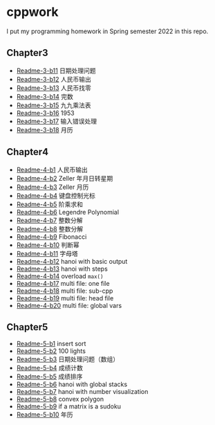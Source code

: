 # cppwork

I put my programming homework in Spring semester 2022 in this repo.

## Chapter3

- [Readme-3-b11](Readme-3-b11.md) 日期处理问题
- [Readme-3-b12](Readme-3-b12.md) 人民币输出
- [Readme-3-b13](Readme-3-b13.md) 人民币找零
- [Readme-3-b14](Readme-3-b14.md) 完数
- [Readme-3-b15](Readme-3-b15.md) 九九乘法表
- [Readme-3-b16](Readme-3-b16.md) 1953
- [Readme-3-b17](Readme-3-b17.md) 输入错误处理
- [Readme-3-b18](Readme-3-b18.md) 月历

## Chapter4

- [Readme-4-b1](Readme-4-b1.md) 人民币输出
- [Readme-4-b2](Readme-4-b2.md) Zeller 年月日转星期
- [Readme-4-b3](Readme-4-b3.md) Zeller 月历
- [Readme-4-b4](Readme-4-b4.md) 键盘控制光标
- [Readme-4-b5](Readme-4-b5.md) 阶乘求和
- [Readme-4-b6](Readme-4-b6.md) Legendre Polynomial
- [Readme-4-b7](Readme-4-b7.md) 整数分解
- [Readme-4-b8](Readme-4-b8.md) 整数分解
- [Readme-4-b9](Readme-4-b9.md) Fibonacci
- [Readme-4-b10](Readme-4-b10.md) 判断幂
- [Readme-4-b11](Readme-4-b11.md) 字母塔
- [Readme-4-b12](Readme-4-b12.md) hanoi with basic output
- [Readme-4-b13](Readme-4-b13.md) hanoi with steps
- [Readme-4-b14](Readme-4-b14.md) overload ``max()``
- [Readme-4-b17](Readme-4-b17.md) multi file: one file
- [Readme-4-b18](Readme-4-b18.md) multi file: sub-cpp
- [Readme-4-b19](Readme-4-b19.md) multi file: head file
- [Readme-4-b20](Readme-4-b20.md) multi file: global vars

## Chapter5

- [Readme-5-b1](Readme-5-b1.md) insert sort
- [Readme-5-b2](Readme-5-b2.md) 100 lights
- [Readme-5-b3](Readme-5-b3.md) 日期处理问题（数组）
- [Readme-5-b4](Readme-5-b4.md) 成绩计数
- [Readme-5-b5](Readme-5-b5.md) 成绩排序
- [Readme-5-b6](Readme-5-b6.md) hanoi with global stacks
- [Readme-5-b7](Readme-5-b7.md) hanoi with number visualization
- [Readme-5-b8](Readme-5-b8.md) convex polygon
- [Readme-5-b9](Readme-5-b9.md) if a matrix is a sudoku
- [Readme-5-b10](Readme-5-b10.md) 年历
